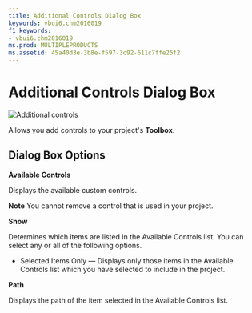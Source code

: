 ```yaml
---
title: Additional Controls Dialog Box
keywords: vbui6.chm2016019
f1_keywords:
- vbui6.chm2016019
ms.prod: MULTIPLEPRODUCTS
ms.assetid: 45a40d3e-3b8e-f597-3c92-611c7ffe25f2
---
```



# Additional Controls Dialog Box


![Additional controls](images/addctrid_ZA01201564.gif)



Allows you add controls to your project's  **Toolbox**.

## Dialog Box Options

 **Available Controls**

Displays the available custom controls.


 **Note**  You cannot remove a control that is used in your project.

 **Show**

Determines which items are listed in the Available Controls list. You can select any or all of the following options.




- Selected Items Only — Displays only those items in the Available Controls list which you have selected to include in the project.
    


 **Path**

Displays the path of the item selected in the Available Controls list.


